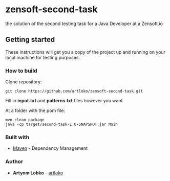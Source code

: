 # zensoft-second-task
the solution of the second testing task for a Java Developer at a Zensoft.io

## Getting started

These instructions will get you a copy of the project up and running on your local machine for testing purposes.

  ### How to build
  Clone repository:
  ```
  git clone https://github.com/artloko/zensoft-second-task.git
  ```
  
  Fill in **input.txt** and **patterns.txt** files however you want
  
  At a folder with the pom file:
  ```
  mvn clean package
  java -cp target/second-task-1.0-SNAPSHOT.jar Main
  ```
  
  ### Built with
  - [Maven](https://maven.apache.org/) - Dependency Management
  
  ### Author
  - **Artyom Lobko** - [artloko](https://github.com/artloko)
